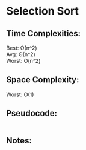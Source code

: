 # Selection Sort

## Time Complexities:
Best: Ω(n^2)  
Avg: Θ(n^2)  
Worst: O(n^2)  

## Space Complexity:
Worst: O(1)

## Pseudocode:
```
``` 

## Notes:
